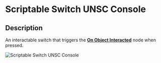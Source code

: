# Scriptable Switch UNSC Console

## Description

An interactable switch that triggers the [**On Object Interacted**](../../../scripting/events-custom/on-object-interacted.md) node when pressed.

![Scriptable Switch UNSC Console](../../../.gitbook/assets/images/objects/gameplay/scripting/scriptable-switch-unsc-console.png)
